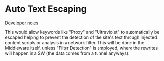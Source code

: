 # Auto Text Escaping

[Developer notes](../for%20devs/modes/Auto%20Text%20Escaping.md)

This would allow keywords like "Proxy" and "Ultraviolet" to automatically be escaped helping to prevent the detection of the site's text through injected content scripts or analysis in a network filter. This will be done in the Middleware itself, unless "Filter Detection" is employed, where the rewrites will happen in a SW (the data comes from a tunnel anyways).
